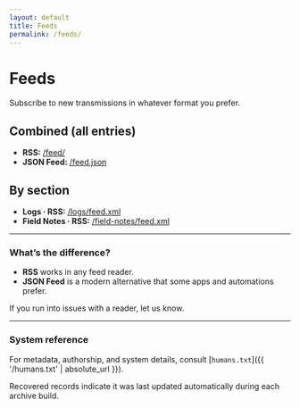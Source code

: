 ```yaml
---
layout: default
title: Feeds
permalink: /feeds/
---
```


# Feeds

Subscribe to new transmissions in whatever format you prefer.

## Combined (all entries)
- **RSS:** <a href="{{ '/feed/' | absolute_url }}">/feed/</a>  
- **JSON Feed:** <a href="{{ '/feed.json' | absolute_url }}">/feed.json</a>

## By section
- **Logs · RSS:** <a href="{{ '/logs/feed.xml' | absolute_url }}">/logs/feed.xml</a>  
- **Field Notes · RSS:** <a href="{{ '/field-notes/feed.xml' | absolute_url }}">/field-notes/feed.xml</a>

---

### What’s the difference?

- **RSS** works in any feed reader.  
- **JSON Feed** is a modern alternative that some apps and automations prefer.

If you run into issues with a reader, let us know.

---

### System reference

For metadata, authorship, and system details, consult  [`humans.txt`]({{ '/humans.txt' | absolute_url }}).  

Recovered records indicate it was last updated automatically during each archive build.
